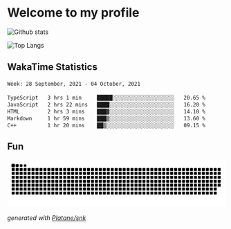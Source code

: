 # Welcome to my profile

![Github stats](https://github-readme-stats.vercel.app/api?username=xinthose&show_icons=true&theme=radical&count_private=true)

![Top Langs](https://github-readme-stats.vercel.app/api/top-langs/?username=xinthose)

## WakaTime Statistics
<!--START_SECTION:waka-->
```text
Week: 28 September, 2021 - 04 October, 2021

TypeScript   3 hrs 1 min     █████░░░░░░░░░░░░░░░░░░░░   20.65 % 
JavaScript   2 hrs 22 mins   ████░░░░░░░░░░░░░░░░░░░░░   16.20 % 
HTML         2 hrs 3 mins    ███▓░░░░░░░░░░░░░░░░░░░░░   14.10 % 
Markdown     1 hr 59 mins    ███▒░░░░░░░░░░░░░░░░░░░░░   13.60 % 
C++          1 hr 20 mins    ██▒░░░░░░░░░░░░░░░░░░░░░░   09.15 % 
```
<!--END_SECTION:waka-->

## Fun
![github contribution grid snake animation](https://raw.githubusercontent.com/xinthose/xinthose/output/github-contribution-grid-snake.svg)

_generated with [Platane/snk](https://github.com/Platane/snk)_
